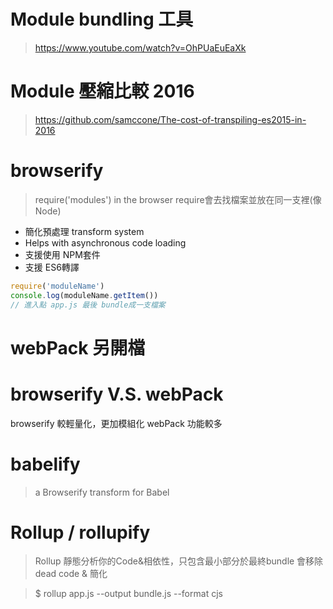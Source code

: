 # Module bundling 工具
> https://www.youtube.com/watch?v=OhPUaEuEaXk

# Module 壓縮比較 2016
> https://github.com/samccone/The-cost-of-transpiling-es2015-in-2016

# browserify
> require('modules') in the browser
> require會去找檔案並放在同一支裡(像Node)
- 簡化預處理 transform system
- Helps with asynchronous code loading
- 支援使用 NPM套件
- 支援 ES6轉譯
```js
require('moduleName')
console.log(moduleName.getItem())
// 進入點 app.js 最後 bundle成一支檔案
```

# webPack 另開檔

# browserify V.S. webPack
browserify 較輕量化，更加模組化
webPack 功能較多


# babelify
> a Browserify transform for Babel

# Rollup / rollupify
> Rollup 靜態分析你的Code&相依性，只包含最小部分於最終bundle
> 會移除 dead code & 簡化

> $ rollup app.js --output bundle.js --format cjs